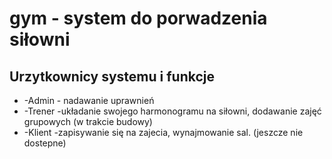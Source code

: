 # gym - system do porwadzenia siłowni

## Urzytkownicy systemu i funkcje
* -Admin - nadawanie uprawnień
* -Trener -układanie swojego harmonogramu na siłowni, dodawanie zajęć grupowych (w trakcie budowy)
* -Klient -zapisywanie się na zajecia, wynajmowanie sal. (jeszcze nie dostepne) 
